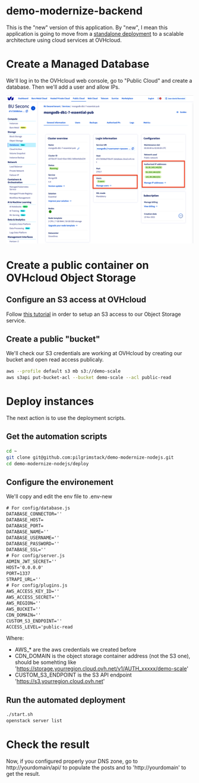 # demo-modernize-backend

This is the "new" version of this application. By "new", I mean this application is going to move from a [standalone deployment](https://github.com/pilgrimstack/demo-modernize-nodejs/tree/old) to a scalable architecture using cloud services at OVHcloud.

# Create a Managed Database

We'll log in to the OVHcloud web console, go to "Public Cloud" and create a database. Then we'll add a user and allow IPs.

![Add a user and allow IPs](public/user_ip.png)

# Create a public container on OVHcloud Object Storage

## Configure an S3 access at OVHcloud

Follow [this tutorial](https://docs.ovh.com/gb/en/storage/getting_started_with_the_swift_S3_API/) in order to setup an S3 access to our Object Storage service.

## Create a public "bucket"

We'll check our S3 credentials are working at OVHcloud by creating our bucket and open read access publicaly.

```bash
aws --profile default s3 mb s3://demo-scale
aws s3api put-bucket-acl --bucket demo-scale --acl public-read
```

# Deploy instances 

The next action is to use the deployment scripts.

## Get the automation scripts

```bash
cd ~
git clone git@github.com:pilgrimstack/demo-modernize-nodejs.git
cd demo-modernize-nodejs/deploy
```
## Configure the environement

We'll copy and edit the env file to .env-new

```
# For config/database.js
DATABASE_CONNECTOR=''
DATABASE_HOST=
DATABASE_PORT=
DATABASE_NAME=''
DATABASE_USERNAME=''
DATABASE_PASSWORD=''
DATABASE_SSL=''
# For config/server.js
ADMIN_JWT_SECRET=''
HOST='0.0.0.0'
PORT=1337
STRAPI_URL=''
# For config/plugins.js
AWS_ACCESS_KEY_ID=''
AWS_ACCESS_SECRET=''
AWS_REGION=''
AWS_BUCKET=''
CDN_DOMAIN=''
CUSTOM_S3_ENDPOINT=''
ACCESS_LEVEL='public-read
```

Where:
* AWS_* are the aws credentials we created before
* CDN_DOMAIN is the object storage container address (not the S3 one), should be somehting like 'https://storage.yourregion.cloud.ovh.net/v1/AUTH_xxxxx/demo-scale'
* CUSTOM_S3_ENDPOINT is the S3 API endpoint 'https://s3.yourregion.cloud.ovh.net'

## Run the automated deployment

```bash
./start.sh
openstack server list
```

# Check the result

Now, if you configured properly your DNS zone, go to http://yourdomain/api/ to populate the posts and to 'http://yourdomain' to get the result.
